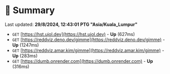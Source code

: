 # 📖 Summary
Last updated: **29/8/2024, 12:43:01 PTG "Asia/Kuala_Lumpur"**

- `GET` [https://hst.ujol.dev](https://hst.ujol.dev) - **Up** (627ms)
- `GET` [https://reddviz.deno.dev/gimme](https://reddviz.deno.dev/gimme) - **Up** (1247ms)
- `GET` [https://reddviz.amar.kim/gimme](https://reddviz.amar.kim/gimme) - **Up** (283ms)
- `GET` [https://dumb.onrender.com](https://dumb.onrender.com) - **Up** (316ms)
